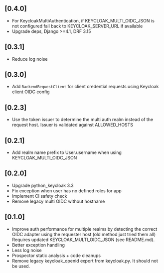 ## [0.4.0]
- For KeycloakMultiAuthentication, if KEYCLOAK_MULTI_OIDC_JSON is not configured fall back to KEYCLOAK_SERVER_URL if available
- Upgrade deps, Django >=4.1, DRF 3.15

## [0.3.1]
- Reduce log noise

## [0.3.0]
- Add `BackendRequestClient`  for client credential requests using Keycloak client OIDC config

## [0.2.3]
- Use the token issuer to determine the multi auth realm instead of the request host. Issuer is validated against ALLOWED_HOSTS

## [0.2.1]
- Add realm name prefix to User.username when using KEYCLOAK_MULTI_OIDC_JSON

## [0.2.0]
- Upgrade python_keycloak 3.3
- Fix exception when user has no defined roles for app
- Implement CI safety check
- Remove legacy multi OIDC without hostname

## [0.1.0]
- Improve auth performance for multiple realms by detecting the correct OIDC adapter using the requester host (old method just tried them all) Requires updated KEYCLOAK_MULTI_OIDC_JSON (see README.md).
- Better exception handling
- Less log noise
- Prospector static analysis + code cleanups
- Remove legacy keycloak_openid export from keycloak.py. It should not be used.